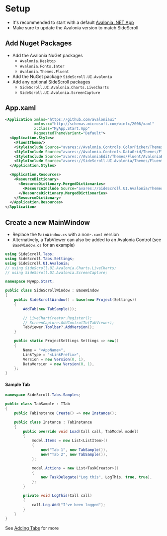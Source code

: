 # Setup

- It's recommended to start with a default [Avalonia .NET App](https://avaloniaui.net/gettingstarted#installation)
- Make sure to update the Avalonia version to match SideScroll

## Add Nuget Packages
- Add the Avalonia NuGet packages
  - `Avalonia.Desktop`
  - `Avalonia.Fonts.Inter`
  - `Avalonia.Themes.Fluent`
- Add the NuGet package `SideScroll.UI.Avalonia`
- Add any optional SideScroll packages
  - `SideScroll.UI.Avalonia.Charts.LiveCharts`
  - `SideScroll.UI.Avalonia.ScreenCapture`

## App.xaml
```xml
<Application xmlns="https://github.com/avaloniaui"
             xmlns:x="http://schemas.microsoft.com/winfx/2006/xaml"
             x:Class="MyApp.Start.App"
             RequestedThemeVariant="Default">
  <Application.Styles>
    <FluentTheme/>
    <StyleInclude Source="avares://Avalonia.Controls.ColorPicker/Themes/Fluent/Fluent.xaml"/>
    <StyleInclude Source="avares://Avalonia.Controls.DataGrid/Themes/Fluent.xaml"/>
    <StyleInclude Source="avares://AvaloniaEdit/Themes/Fluent/AvaloniaEdit.xaml"/>
    <StyleInclude Source="avares://SideScroll.UI.Avalonia/Themes/Fluent/Fluent.xaml"/>
  </Application.Styles>

  <Application.Resources>
    <ResourceDictionary>
      <ResourceDictionary.MergedDictionaries>
        <ResourceInclude Source="avares://SideScroll.UI.Avalonia/Themes/Controls/ControlThemes.xaml"/>
      </ResourceDictionary.MergedDictionaries>
    </ResourceDictionary>
  </Application.Resources>
</Application>
```

## Create a new MainWindow
- Replace the `MainWindow.cs` with a non-`.xaml` version
- Alternatively, a TabViewer can also be added to an Avalonia Control (see `BaseWindow.cs` for an example)

```csharp
using SideScroll.Tabs;
using SideScroll.Tabs.Settings;
using SideScroll.UI.Avalonia;
// using SideScroll.UI.Avalonia.Charts.LiveCharts;
// using SideScroll.UI.Avalonia.ScreenCapture;

namespace MyApp.Start;

public class SideScrollWindow : BaseWindow
{
	public SideScrollWindow() : base(new Project(Settings))
	{
		AddTab(new TabSample());

		// LiveChartCreator.Register();
		// ScreenCapture.AddControlTo(TabViewer);
		TabViewer.Toolbar?.AddVersion();
	}

	public static ProjectSettings Settings => new()
	{
		Name = "<AppName>",
		LinkType = "<LinkPrefix>",
		Version = new Version(0, 1),
		DataVersion = new Version(0, 1),
	};
}
```

#### Sample Tab
```csharp
namespace SideScroll.Tabs.Samples;

public class TabSample : ITab
{
	public TabInstance Create() => new Instance();

	public class Instance : TabInstance
	{
		public override void Load(Call call, TabModel model)
		{
			model.Items = new List<ListItem>()
			{
				new("Tab 1", new TabSample()),
				new("Tab 2", new TabSample()),
			};

			model.Actions = new List<TaskCreator>()
			{
				new TaskDelegate("Log this", LogThis, true, true),
			};
		}

		private void LogThis(Call call)
		{
			call.Log.Add("I've been logged");
		}
	}
}
```

See [Adding Tabs](AddingTabs.md) for more